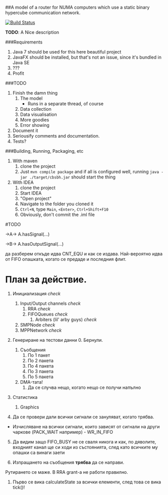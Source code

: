 ##A model of a router for NUMA computers which use a static binary hypercube communication network.

[![Build Status](https://travis-ci.org/chilyashev/CrossbarSwitchBinaryHyperCube.svg?branch=master)](https://travis-ci.org/chilyashev/CrossbarSwitchBinaryHyperCube)

**TODO**: A Nice description


###Requirements
1. Java 7 should be used for this here beautiful project
2. JavaFX should be installed, but that's not an issue, since it's bundled in Java SE
3. ???
4. Profit


###TODO
1. Finish the damn thing
    1. The model
        - Runs in a separate thread, of course
    2. Data collection
    3. Data visualisation
    4. More goodies
    5. Error showing
2. Document it
3. Seriousify comments and documentation.
4. Tests?


###Building, Running, Packaging, etc

1. With maven
    1. clone the project
    2. Just `mvn compile package` and if all is configured well, running `java -jar ./target/cbsbh.jar` should start the thing
2. With IDEA
    1. clone the project
    2. Start IDEA
    3. "Open project"
    4. Navigate to the folder you cloned it
    5. `Ctrl+N`, type `Main`, `<Enter>`, `Ctrl+Shift+F10`
    6. Obviously, don't commit the .iml file



#TODO

->А->
A.hasSignal(...)

->B->
A.hasOutputSignal(...)


да разберем откъде идва CNT_EQU и как се издава.
Най-вероятно идва от FIFO опашката, когато се предаде и последния флит.


# План за действие.


1. Инициализация *check*
    1. Input/Output channels *check*
        1. RRA *check*
        2. FIFOQueues *check*
            1. Arbiters (lil' arby guys) *check*
    2. SMPNode *check*
    3. MPPNetwork *check*
2. Генериране на тестови данни
    0. Бернули.
    1. Съобщения
        1. По 1 пакет
        2. По 2 пакета
        3. По 4 пакета
        4. По 3 пакета
        5. По 5 пакета
    2. DMA-тата!
        1. Да се случва нещо, когато нещо се получи напълно
3. Статистика
    1. Graphics


4. Да се провери дали всички сигнали се зануляват, когато трябва.


- Изчисляване на всички сигнали, които зависят от сигнали на други чаркове (PACK_WAIT например)
        - WR_IN_FIFO

5. Да видим защо FIFO_BUSY не се сваля никога и как, по дяволите, входният канал ще си ходи из състоянията, след като всичките му опашки са винаги заети

6. Изпращането на съобщения **трябва** да се направи.











Рутирането се маже. В RRA grant-а не работи правилно.


1. Първо се вика calculateState за всички елементи, след това се вика tick()!























